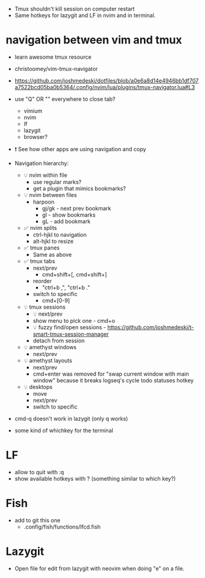 - Tmux shouldn't kill session on computer restart
- Same hotkeys for lazygit and LF in nvim and in terminal.


# navigation between vim and tmux

- learn awesome tmux resource

- christoomey/vim-tmux-navigator
- https://github.com/joshmedeski/dotfiles/blob/a0e6a8d14e4946bb1df707a7522bcd05ba0b5364/.config/nvim/lua/plugins/tmux-navigator.lua#L3

- use "Q" OR "<Cmd-Q>" everywhere to close tab?
  - vimium
  - nvim
  - lf
  - lazygit
  - browser?

- ❗ See how other apps are using navigation and copy
- Navigation hierarchy:
  - 💡 nvim within file
    - use regular marks?
    - get a plugin that mimics bookmarks?
  - 💡 nvim between files
    - harpoon
      - gj/gk - next prev bookmark
      - gl - show bookmarks
      - gL - add bookmark
  - ✅ nvim splits
    - ctrl-hjkl to navigation
    - alt-hjkl to resize
  - ✅ tmux panes
    - Same as above
  - ✅ tmux tabs
    - next/prev
      - cmd+shift+[, cmd+shift+]
    - reorder 
      - "ctrl+b ,", "ctrl+b ."
    - switch to specific
      - cmd+[0-9]
  - 💡 tmux sessions
    - 💡 next/prev
    - show menu to pick one - cmd+o
    - 💡 fuzzy find/open sessions - https://github.com/joshmedeski/t-smart-tmux-session-manager
    - detach from session
  - 💡 amethyst windows
    - next/prev
  - 💡 amethyst layouts
    - next/prev
    - cmd+enter was removed for "swap current window with main window" because it breaks logseq's cycle todo statuses hotkey
  - 💡 desktops
    - move
    - next/prev
    - switch to specific

- cmd-q doesn't work in lazygit (only q works)

- some kind of whichkey for the terminal


# LF
- allow to quit with :q
- show available hotkeys with ? (something similar to which key?)

# Fish
- add to git this one 
  - .config/fish/functions/lfcd.fish

# Lazygit
- Open file for edit from lazygit with neovim when doing "e" on a file.

